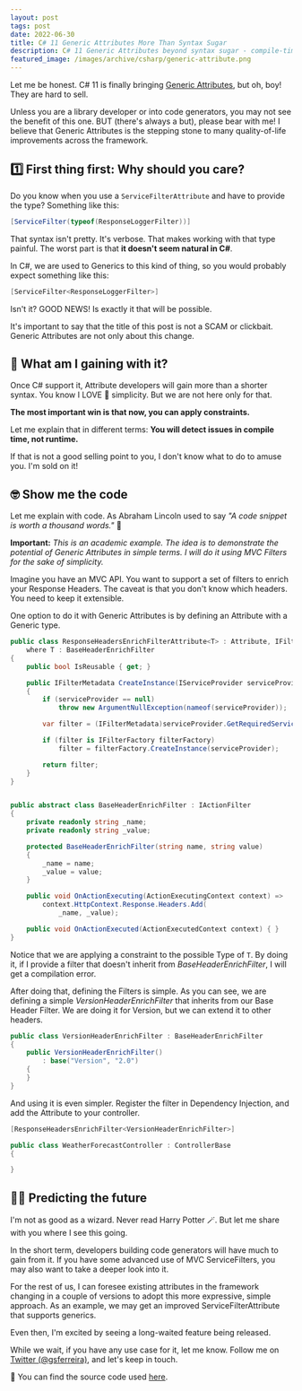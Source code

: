 ```yaml
---
layout: post
tags: post
date: 2022-06-30
title: C# 11 Generic Attributes More Than Syntax Sugar
description: C# 11 Generic Attributes beyond syntax sugar - compile-time constraints, type safety, and framework quality-of-life improvements.
featured_image: /images/archive/csharp/generic-attribute.png
---
```


Let me be honest. C# 11 is finally bringing [Generic Attributes](https://docs.microsoft.com/en-us/dotnet/csharp/whats-new/csharp-11#generic-attributes), but oh, boy! They are hard to sell.

Unless you are a library developer or into code generators, you may not see the benefit of this one. BUT (there's always a but), please bear with me! I believe that Generic Attributes is the stepping stone to many quality-of-life improvements across the framework.

## 1️⃣ First thing first: Why should you care?

Do you know when you use a `ServiceFilterAttribute` and have to provide the type? Something like this:

```csharp
[ServiceFilter(typeof(ResponseLoggerFilter))]
```

That syntax isn't pretty. It's verbose.
That makes working with that type painful. The worst part is that **it doesn't seem natural in C#**.

In C#, we are used to Generics to this kind of thing, so you would probably expect something like this:

```csharp
[ServiceFilter<ResponseLoggerFilter>]
```

Isn't it? GOOD NEWS! Is exactly it that will be possible.

It's important to say that the title of this post is not a SCAM or clickbait. Generic Attributes are not only about this change.

## 🤔 What am I gaining with it?

Once C# support it, Attribute developers will gain more than a shorter syntax. You know I LOVE 🥰 simplicity. But we are not here only for that.

**The most important win is that now, you can apply constraints.**

Let me explain that in different terms: **You will detect issues in compile time, not runtime.**

If that is not a good selling point to you, I don't know what to do to amuse you. I'm sold on it!

## 🤓 Show me the code

Let me explain with code. As Abraham Lincoln used to say _"A code snippet is worth a thousand words."_ 🤪

**Important:** _This is an academic example. The idea is to demonstrate the potential of Generic Attributes in simple terms. I will do it using MVC Filters for the sake of simplicity._

Imagine you have an MVC API. You want to support a set of filters to enrich your Response Headers.
The caveat is that you don't know which headers. You need to keep it extensible.

One option to do it with Generic Attributes is by defining an Attribute with a Generic type.

```csharp
public class ResponseHeadersEnrichFilterAttribute<T> : Attribute, IFilterFactory
    where T : BaseHeaderEnrichFilter
{
    public bool IsReusable { get; }

    public IFilterMetadata CreateInstance(IServiceProvider serviceProvider)
    {
        if (serviceProvider == null)
            throw new ArgumentNullException(nameof(serviceProvider));

        var filter = (IFilterMetadata)serviceProvider.GetRequiredService<T>();

        if (filter is IFilterFactory filterFactory)
            filter = filterFactory.CreateInstance(serviceProvider);

        return filter;
    }
}


public abstract class BaseHeaderEnrichFilter : IActionFilter
{
    private readonly string _name;
    private readonly string _value;

    protected BaseHeaderEnrichFilter(string name, string value)
    {
	    _name = name;
        _value = value;
    }

    public void OnActionExecuting(ActionExecutingContext context) =>
        context.HttpContext.Response.Headers.Add(
            _name, _value);

    public void OnActionExecuted(ActionExecutedContext context) { }
}

```

Notice that we are applying a constraint to the possible Type of `T`.
By doing it, if I provide a filter that doesn't inherit from _BaseHeaderEnrichFilter_, I will get a compilation error.

After doing that, defining the Filters is simple. As you can see, we are defining a simple _VersionHeaderEnrichFilter_ that inherits from our Base Header Filter. We are doing it for Version, but we can extend it to other headers.

```csharp
public class VersionHeaderEnrichFilter : BaseHeaderEnrichFilter
{
    public VersionHeaderEnrichFilter()
		: base("Version", "2.0")
    {
    }
}
```

And using it is even simpler. Register the filter in Dependency Injection, and add the Attribute to your controller.

```csharp
[ResponseHeadersEnrichFilter<VersionHeaderEnrichFilter>]

public class WeatherForecastController : ControllerBase
{

}
```

## 🧙‍♂️ Predicting the future

I'm not as good as a wizard. Never read Harry Potter 🪄.
But let me share with you where I see this going.

In the short term, developers building code generators will have much to gain from it. If you have some advanced use of MVC ServiceFilters, you may also want to take a deeper look into it.

For the rest of us, I can foresee existing attributes in the framework changing in a couple of versions to adopt this more expressive, simple approach. As an example, we may get an improved ServiceFilterAttribute that supports generics.

Even then, I'm excited by seeing a long-waited feature being released.

While we wait, if you have any use case for it, let me know. Follow me on [Twitter (@gsferreira)](https://twitter.com/gsferreira), and let's keep in touch.

🔗 You can find the source code used [here](https://github.com/gsferreira/dotnet-playground/tree/main/csharp/11/GenericAttributes).
